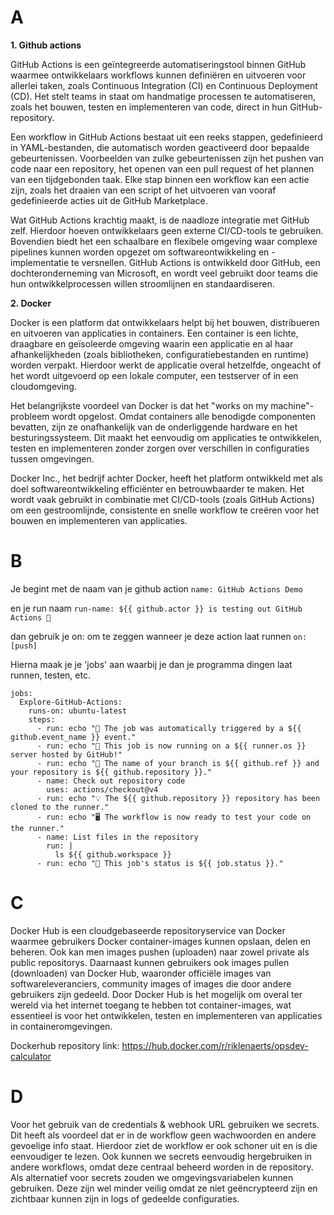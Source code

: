 # A
**1. Github actions**

GitHub Actions is een geïntegreerde automatiseringstool binnen GitHub waarmee ontwikkelaars workflows kunnen definiëren en uitvoeren voor allerlei taken, zoals Continuous Integration (CI) en Continuous Deployment (CD). 
Het stelt teams in staat om handmatige processen te automatiseren, zoals het bouwen, testen en implementeren van code, direct in hun GitHub-repository.

Een workflow in GitHub Actions bestaat uit een reeks stappen, gedefinieerd in YAML-bestanden, die automatisch worden geactiveerd door bepaalde gebeurtenissen. 
Voorbeelden van zulke gebeurtenissen zijn het pushen van code naar een repository, het openen van een pull request of het plannen van een tijdgebonden taak. 
Elke stap binnen een workflow kan een actie zijn, zoals het draaien van een script of het uitvoeren van vooraf gedefinieerde acties uit de GitHub Marketplace.

Wat GitHub Actions krachtig maakt, is de naadloze integratie met GitHub zelf. Hierdoor hoeven ontwikkelaars geen externe CI/CD-tools te gebruiken. 
Bovendien biedt het een schaalbare en flexibele omgeving waar complexe pipelines kunnen worden opgezet om softwareontwikkeling en -implementatie te versnellen. 
GitHub Actions is ontwikkeld door GitHub, een dochteronderneming van Microsoft, en wordt veel gebruikt door teams die hun ontwikkelprocessen willen stroomlijnen en standaardiseren.

**2. Docker**

Docker is een platform dat ontwikkelaars helpt bij het bouwen, distribueren en uitvoeren van applicaties in containers. 
Een container is een lichte, draagbare en geïsoleerde omgeving waarin een applicatie en al haar afhankelijkheden (zoals bibliotheken, configuratiebestanden en runtime) worden verpakt. 
Hierdoor werkt de applicatie overal hetzelfde, ongeacht of het wordt uitgevoerd op een lokale computer, een testserver of in een cloudomgeving.

Het belangrijkste voordeel van Docker is dat het "works on my machine"-probleem wordt opgelost. 
Omdat containers alle benodigde componenten bevatten, zijn ze onafhankelijk van de onderliggende hardware en het besturingssysteem. 
Dit maakt het eenvoudig om applicaties te ontwikkelen, testen en implementeren zonder zorgen over verschillen in configuraties tussen omgevingen.

Docker Inc., het bedrijf achter Docker, heeft het platform ontwikkeld met als doel softwareontwikkeling efficiënter en betrouwbaarder te maken. 
Het wordt vaak gebruikt in combinatie met CI/CD-tools (zoals GitHub Actions) om een gestroomlijnde, consistente en snelle workflow te creëren voor het bouwen en implementeren van applicaties.


# B

Je begint met de naam van je github action ```name: GitHub Actions Demo```

en je run naam ```run-name: ${{ github.actor }} is testing out GitHub Actions 🚀```

dan gebruik je on: om te zeggen wanneer je deze action laat runnen ```on: [push]```

Hierna maak je je 'jobs' aan waarbij je dan je programma dingen laat runnen, testen, etc.

```
jobs:
  Explore-GitHub-Actions:
    runs-on: ubuntu-latest
    steps:
      - run: echo "🎉 The job was automatically triggered by a ${{ github.event_name }} event."
      - run: echo "🐧 This job is now running on a ${{ runner.os }} server hosted by GitHub!"
      - run: echo "🔎 The name of your branch is ${{ github.ref }} and your repository is ${{ github.repository }}."
      - name: Check out repository code
        uses: actions/checkout@v4
      - run: echo "💡 The ${{ github.repository }} repository has been cloned to the runner."
      - run: echo "🖥️ The workflow is now ready to test your code on the runner."
      - name: List files in the repository
        run: |
          ls ${{ github.workspace }}
      - run: echo "🍏 This job's status is ${{ job.status }}."
```


# C

Docker Hub is een cloudgebaseerde repositoryservice van Docker waarmee gebruikers Docker container-images kunnen opslaan, delen en beheren. Ook kan men images pushen (uploaden) naar zowel private als public repositorys. Daarnaast kunnen gebruikers ook images pullen (downloaden) van Docker Hub, waaronder officiële images van softwareleveranciers, community images of images die door andere gebruikers zijn gedeeld. Door Docker Hub is het mogelijk om overal ter wereld via het internet toegang te hebben tot container-images, wat essentieel is voor het ontwikkelen, testen en implementeren van applicaties in containeromgevingen.

Dockerhub repository link: https://hub.docker.com/r/riklenaerts/opsdev-calculator

# D

Voor het gebruik van de credentials & webhook URL gebruiken we secrets. Dit heeft als voordeel dat er in de workflow geen wachwoorden en andere gevoelige info staat. Hierdoor ziet de workflow er ook schoner uit en is die eenvoudiger te lezen. Ook kunnen we secrets eenvoudig hergebruiken in andere workflows, omdat deze centraal beheerd worden in de repository. Als alternatief voor secrets zouden we omgevingsvariabelen kunnen gebruiken. Deze zijn wel minder veilig omdat ze niet geëncrypteerd zijn en zichtbaar kunnen zijn in logs of gedeelde configuraties.
